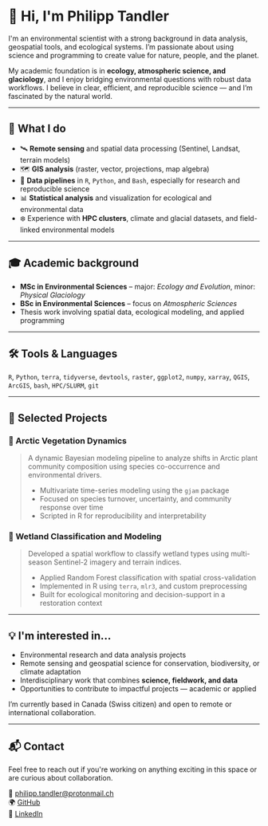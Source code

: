 # 👋 Hi, I'm Philipp Tandler

I'm an environmental scientist with a strong background in data analysis, geospatial tools, and ecological systems. I’m passionate about using science and programming to create value for nature, people, and the planet.

My academic foundation is in **ecology, atmospheric science, and glaciology**, and I enjoy bridging environmental questions with robust data workflows. I believe in clear, efficient, and reproducible science — and I’m fascinated by the natural world.

---

## 🌿 What I do

- 🛰 **Remote sensing** and spatial data processing (Sentinel, Landsat, terrain models)
- 🗺 **GIS analysis** (raster, vector, projections, map algebra)
- 🧠 **Data pipelines** in `R`, `Python`, and `Bash`, especially for research and reproducible science
- 📊 **Statistical analysis** and visualization for ecological and environmental data
- ❄️ Experience with **HPC clusters**, climate and glacial datasets, and field-linked environmental models

---

## 🎓 Academic background

- **MSc in Environmental Sciences** – major: *Ecology and Evolution*, minor: *Physical Glaciology*
- **BSc in Environmental Sciences** – focus on *Atmospheric Sciences*
- Thesis work involving spatial data, ecological modeling, and applied programming

---

## 🛠 Tools & Languages

`R`, `Python`, `terra`, `tidyverse`, `devtools`, `raster`, `ggplot2`, `numpy`, `xarray`, `QGIS`, `ArcGIS`, `bash`, `HPC/SLURM`, `git`

---

## 📁 Selected Projects

### 🌱 Arctic Vegetation Dynamics

> A dynamic Bayesian modeling pipeline to analyze shifts in Arctic plant community composition using species co-occurrence and environmental drivers.  
> - Multivariate time-series modeling using the `gjam` package  
> - Focused on species turnover, uncertainty, and community response over time  
> - Scripted in R for reproducibility and interpretability

### 🌾 Wetland Classification and Modeling

> Developed a spatial workflow to classify wetland types using multi-season Sentinel-2 imagery and terrain indices.  
> - Applied Random Forest classification with spatial cross-validation  
> - Implemented in R using `terra`, `mlr3`, and custom preprocessing  
> - Built for ecological monitoring and decision-support in a restoration context

---

## 💡 I'm interested in...

- Environmental research and data analysis projects
- Remote sensing and geospatial science for conservation, biodiversity, or climate adaptation
- Interdisciplinary work that combines **science, fieldwork, and data**
- Opportunities to contribute to impactful projects — academic or applied

I’m currently based in Canada (Swiss citizen) and open to remote or international collaboration.

---

## 📬 Contact

Feel free to reach out if you're working on anything exciting in this space or are curious about collaboration.

📧 philipp.tandler@protonmail.ch  
🌍 [GitHub](https://github.com/philipptandler)  
🌱 [LinkedIn](www.linkedin.com/in/philipp-tandler-9401452b8)
